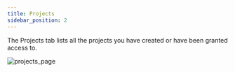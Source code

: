 ```yaml
---
title: Projects
sidebar_position: 2
---
```


The Projects tab lists all the projects you have created or have been granted access to.

![projects_page](/img/user-manual/profile/profile.png "Projects")
